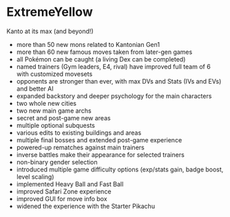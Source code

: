# ExtremeYellow
Kanto at its max (and beyond!)

- more than 50 new mons related to Kantonian Gen1
- more than 60 new famous moves taken from later-gen games
- all Pokémon can be caught (a living Dex can be completed)
- named trainers (Gym leaders, E4, rival) have improved full team of 6 with customized movesets
- opponents are stronger than ever, with max DVs and Stats (IVs and EVs) and better AI
- expanded backstory and deeper psychology for the main characters
- two whole new cities
- two new main game archs
- secret and post-game new areas
- multiple optional subquests
- various edits to existing buildings and areas
- multiple final bosses and extended post-game experience
- powered-up rematches against main trainers
- inverse battles make their appearance for selected trainers
- non-binary gender selection
- introduced multiple game difficulty options (exp/stats gain, badge boost, level scaling)
- implemented Heavy Ball and Fast Ball
- improved Safari Zone experience
- improved GUI for move info box
- widened the experience with the Starter Pikachu
